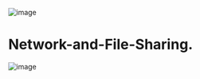 ![image](https://github.com/user-attachments/assets/30016983-b481-4fbd-83e4-8ac9147d201f)

# Network-and-File-Sharing.




![image](https://github.com/user-attachments/assets/d2a342ce-ae77-438d-987f-e01f60a454b2)

